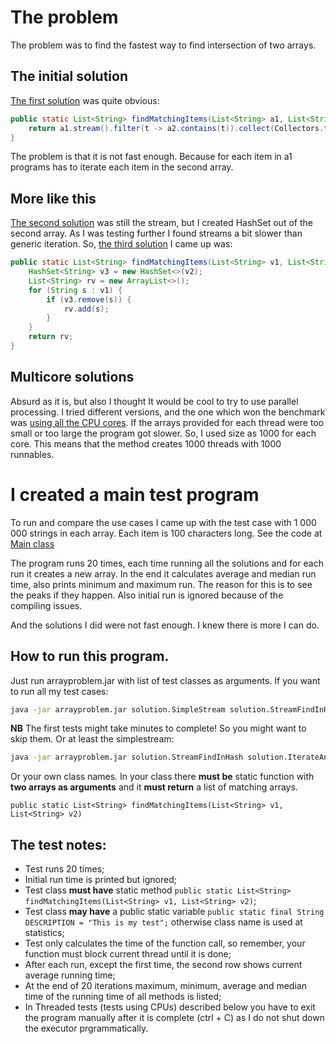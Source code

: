 # The problem

The problem was to find the fastest way to find intersection of two arrays.

## The initial solution

[The first solution](solutions/solution/SimpleStream.java)  was quite obvious:

```java
public static List<String> findMatchingItems(List<String> a1, List<String> a2) {
    return a1.stream().filter(t -> a2.contains(t)).collect(Collectors.toList());
}
```

The problem is that it is not fast enough. Because for each item in a1 programs has to iterate each item in the second array.

## More like this

[The second solution](src\main\solutions\solution\StreamFindInHash.java) was still the stream, but I created HashSet out of the second array. As I was testing further I found streams a bit slower than generic iteration. So, [the third solution](src\main\solutions\solution\IterateAndFindInHash.java) I came up was:

```java
public static List<String> findMatchingItems(List<String> v1, List<String> v2) {
    HashSet<String> v3 = new HashSet<>(v2);
    List<String> rv = new ArrayList<>();
    for (String s : v1) {
        if (v3.remove(s)) {
            rv.add(s);
        }
    }
    return rv;
}
```

## Multicore solutions

Absurd as it is, but also I thought It would be cool to try to use parallel processing. I tried different versions, and the one which won the benchmark was [using all the CPU cores](src\main\solutions\solution\FullCpuThreadsMethod.java). If the arrays provided for each thread were too small or too large the program got slower. So, I used size as 1000 for each core. This means that the method creates 1000 threads with 1000 runnables.

# I created a main test program

To run and compare the use cases I came up with the test case with 1 000 000 strings in each array. Each item is 100 characters long. See the code at [Main class](src/main/java/Main.java)

The program runs 20 times, each time running all the solutions and for each run it creates a new array. In the end it calculates average and median run time, also prints minimum and maximum run. The reason for this is to see the peaks if they happen. Also initial run is ignored because of the compiling issues.

And the solutions I did were not fast enough. I knew there is more I can do.


## How to run this program.

Just run arrayproblem.jar with list of test classes as arguments. If you want to run all my test cases:

```bash
java -jar arrayproblem.jar solution.SimpleStream solution.StreamFindInHash solution.IterateAndFindInHash solution.FullCpuThreadsMethod solution.HalfCpuThreadsMethod solution.DoubleCpuThreadsMethod
```

**NB** The first tests might take minutes to complete! So you might want to skip them. Or at least the simplestream:

```bash
java -jar arrayproblem.jar solution.StreamFindInHash solution.IterateAndFindInHash solution.FullCpuThreadsMethod solution.HalfCpuThreadsMethod solution.DoubleCpuThreadsMethod
```


Or your own class names. In your class there **must be** static function with **two arrays as arguments** and it **must return** a list of matching arrays.

```
public static List<String> findMatchingItems(List<String> v1, List<String> v2)
```

## The test notes:

- Test runs 20 times;
- Initial run time is printed but ignored;
- Test class **must have** static method `public static List<String> findMatchingItems(List<String> v1, List<String> v2)`;
- Test class **may have** a public static variable `public static final String DESCRIPTION = "This is my test";` otherwise class name is used at statistics;
- Test only calculates the time of the function call, so remember, your function must block current thread until it is done;
- After each run, except the first time, the second row shows current average running time;
- At the end of 20 iterations maximum, minimum, average and median time of the running time of all methods is listed;
- In Threaded tests (tests using CPUs) described below you have to exit the program manually after it is complete (ctrl + C) as I do not shut down the executor prgrammatically.

